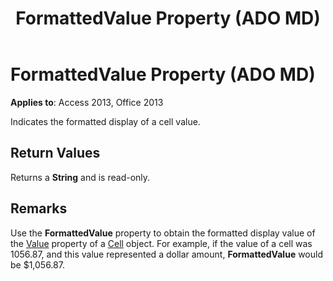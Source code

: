 ﻿---
title: FormattedValue Property (ADO MD)
TOCTitle: FormattedValue Property (ADO MD)
ms:assetid: ea7962f2-b08b-52c9-34e5-c5490c72662f
ms:mtpsurl: https://msdn.microsoft.com/library/JJ250189(v=office.15)
ms:contentKeyID: 48548464
ms.date: 09/18/2015
mtps_version: v=office.15
---

# FormattedValue Property (ADO MD)


**Applies to**: Access 2013, Office 2013

Indicates the formatted display of a cell value.

## Return Values

Returns a **String** and is read-only.

## Remarks

Use the **FormattedValue** property to obtain the formatted display value of the [Value](value-property-ado-md.md) property of a [Cell](cell-object-ado-md.md) object. For example, if the value of a cell was 1056.87, and this value represented a dollar amount, **FormattedValue** would be $1,056.87.

